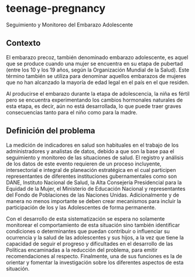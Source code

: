 # teenage-pregnancy
Seguimiento y Monitoreo del Embarazo Adolescente

## Contexto

El embarazo precoz, también denominado embarazo adolescente, es aquel que se produce cuando una mujer se encuentra en su etapa de pubertad (entre los 10 y los 19 años, según la Organización Mundial de la Salud). Este término también se utiliza para denominar aquellos embarazos de mujeres que no han alcanzado la mayoría de edad legal en el país en el que residen.

Al producirse el embarazo durante la etapa de adolescencia, la niña es fértil pero se encuentra experimentando los cambios hormonales naturales de esta etapa, es decir, aún no está desarrollada, lo que puede traer graves consecuencias tanto para el niño como para la madre.

## Definición del problema

La medición de indicadores en salud son habituales en el trabajo de los administradores y analistas de datos, debido a que son la base paa el seguimiento y monitoreo de las situaciones de salud.
El registro y análisis de los datos de este evento requieren de un proceso incluyente, intersectorial e integral de planeación estratégica en el cual participen representantes de diferentes instituciones gubernamentales como son DANE, Instituto Nacional de Salud, la Alta Consejería Presidencial para la Equidad de la Mujer, el Ministerio de Educación Nacional y representantes del Fondo de Poblaciones de las Naciones Unidas. Adicionalmente y de manera no menos importante se deben crear mecanismos para incluir la participación de los y las Adolescentes de forma permanente. 

Con el desarrollo de esta sistematización se espera no solamente monitorear el comportamiento de esta situación sino también identificar
condiciones o determinantes que puedan contribuir o influenciar su ocurrencia y la salud de las adolescentes y sus hijos, a la vez que tiene la capacidad de seguir el progreso y dificultades en el desarrollo de las Políticas encaminadas a la reducción del problema, para emitir recomendaciones al respecto. Finalmente, una de sus funciones es la de orientar y fomentar la investigación sobre los
diferentes aspectos de esta situación.
